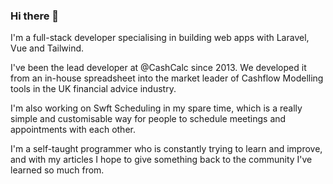 ### Hi there 👋

I'm a full-stack developer specialising in building web apps with Laravel, Vue and Tailwind.

I've been the lead developer at @CashCalc since 2013. We developed it from an in-house spreadsheet into the market leader of Cashflow Modelling tools in the UK financial advice industry.

I'm also working on Swft Scheduling in my spare time, which is a really simple and customisable way for people to schedule meetings and appointments with each other.

I'm a self-taught programmer who is constantly trying to learn and improve, and with my articles I hope to give something back to the community I've learned so much from.

<!--
**thetomnewton/thetomnewton** is a ✨ _special_ ✨ repository because its `README.md` (this file) appears on your GitHub profile.

Here are some ideas to get you started:

- 🔭 I’m currently working on ...
- 🌱 I’m currently learning ...
- 👯 I’m looking to collaborate on ...
- 🤔 I’m looking for help with ...
- 💬 Ask me about ...
- 📫 How to reach me: ...
- 😄 Pronouns: ...
- ⚡ Fun fact: ...
-->
